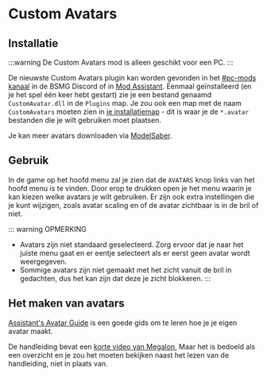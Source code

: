 # Custom Avatars

## Installatie

:::warning De Custom Avatars mod is alleen geschikt voor een PC. :::

De nieuwste Custom Avatars plugin kan worden gevonden in het [#pc-mods kanaal](https://discord.gg/beatsabermods) in de BSMG Discord of in [Mod Assistant](https://github.com/Assistant/ModAssistant). Eenmaal geïnstalleerd (en je het spel één keer hebt gestart) zie je een bestand genaamd `CustomAvatar.dll` in de `Plugins` map. Je zou ook een map met de naam `CustomAvatars` moeten zien in [je installatiemap](/faq/install-folder.md) - dit is waar je de `*.avatar` bestanden die je wilt gebruiken moet plaatsen.

Je kan meer avatars downloaden via [ModelSaber](https://modelsaber.com/Avatars/).

## Gebruik
In de game op het hoofd menu zal je zien dat de `AVATARS` knop links van het hoofd menu is te vinden. Door erop te drukken open je het menu waarin je kan kiezen welke avatars je wilt gebruiken. Er zijn ook extra instellingen die je kunt wijzigen, zoals avatar scaling en of de avatar zichtbaar is in de bril of niet.

::: warning OPMERKING

* Avatars zijn niet standaard geselecteerd. Zorg ervoor dat je naar het juiste menu gaat en er eentje selecteert als er eerst geen avatar wordt weergegeven.
* Sommige avatars zijn niet gemaakt met het zicht vanuit de bril in gedachten, dus het kan zijn dat deze je zicht blokkeren. :::

## Het maken van avatars
[Assistant's Avatar Guide](./avatars-guide.md) is een goede gids om te leren hoe je je eigen avatar maakt.

De handleiding bevat een [korte video van Megalon](./avatars-guide.md#videos), Maar het is bedoeld als een overzicht en je zou het moeten bekijken naast het lezen van de handleiding, niet in plaats van.
